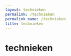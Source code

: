 ```yaml
---
layout: technieken
permalink: /technieken
permalink_name: /technieken
title: technieken
---
```


# technieken
